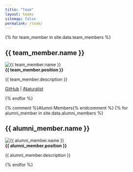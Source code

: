 ```yaml
---
title: "Team"
layout: teams
sitemap: false
permalink: /team/
---
```



{% for team_member in site.data.team_members %}
## {{ team_member.name }}

<div class="team-member">
  <img src="{{ team_member.image }}" alt="{{ team_member.name }}">
  <div>
    <strong>{{ team_member.position }}</strong>
    <p>
      {{ team_member.description }}
    </p>
    <p>
      <a href="{{ team_member.github }}">GitHub</a> |
      <a href="{{ team_member.inaturalist }}">iNaturalist</a>
    </p>
  </div>
</div>
{% endfor %}

{% comment %}Alumni Members{% endcomment %}
{% for alumni_member in site.data.alumni_members %}
## {{ alumni_member.name }}

<div class="alumni-member">
  <img src="{{ alumni_member.image }}" alt="{{ alumni_member.name }}">
  <div>
    <strong>{{ alumni_member.position }}</strong>
    <p>
      {{ alumni_member.description }}
    </p>
  </div>
</div>
{% endfor %}

